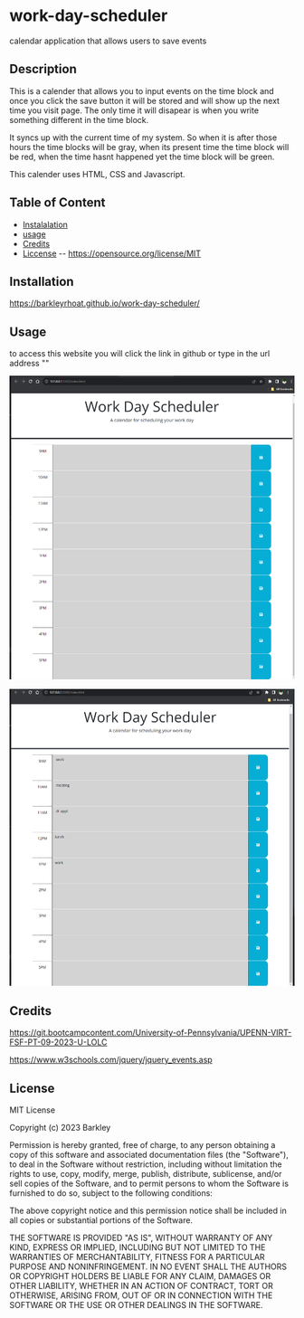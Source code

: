 # work-day-scheduler
calendar application that allows users to save events 

## Description

This is a calender that allows you to input events on the time block and once you click the save button it will be stored and will show up the next time you visit page. The only time it will disapear is when you write something different in the time block. 

It syncs up with the current time of my system. So when it is after those hours the time blocks will be gray, when its present time the time block will be red, when the time hasnt happened yet the time block will be green. 

This calender uses HTML, CSS and Javascript. 

## Table of Content 

- [Instalalation](#installation)
- [usage](#usage)
- [Credits](#credits)
- [Liccense](#license) -- https://opensource.org/license/MIT

## Installation 

https://barkleyrhoat.github.io/work-day-scheduler/

## Usage

to access this website you will click the link in github or type in the url address ""

![screenshot](./assets/images/workDayScheduler1.png)

![screenshot](./assets/images/workDayScheduler2.png)

## Credits

https://git.bootcampcontent.com/University-of-Pennsylvania/UPENN-VIRT-FSF-PT-09-2023-U-LOLC

https://www.w3schools.com/jquery/jquery_events.asp


## License

MIT License

Copyright (c) 2023 Barkley

Permission is hereby granted, free of charge, to any person obtaining a copy
of this software and associated documentation files (the "Software"), to deal
in the Software without restriction, including without limitation the rights
to use, copy, modify, merge, publish, distribute, sublicense, and/or sell
copies of the Software, and to permit persons to whom the Software is
furnished to do so, subject to the following conditions:

The above copyright notice and this permission notice shall be included in all
copies or substantial portions of the Software.

THE SOFTWARE IS PROVIDED "AS IS", WITHOUT WARRANTY OF ANY KIND, EXPRESS OR
IMPLIED, INCLUDING BUT NOT LIMITED TO THE WARRANTIES OF MERCHANTABILITY,
FITNESS FOR A PARTICULAR PURPOSE AND NONINFRINGEMENT. IN NO EVENT SHALL THE
AUTHORS OR COPYRIGHT HOLDERS BE LIABLE FOR ANY CLAIM, DAMAGES OR OTHER
LIABILITY, WHETHER IN AN ACTION OF CONTRACT, TORT OR OTHERWISE, ARISING FROM,
OUT OF OR IN CONNECTION WITH THE SOFTWARE OR THE USE OR OTHER DEALINGS IN THE
SOFTWARE.